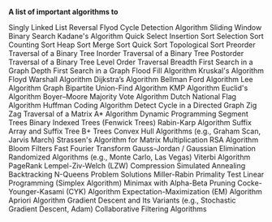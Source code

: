 **A list of important algorithms to**

Singly Linked List Reversal
Flyod Cycle Detection Algorithm
Sliding Window
Binary Search
Kadane's Algorithm
Quick Select
Insertion Sort
Selection Sort
Counting Sort
Heap Sort
Merge Sort
Quick Sort
Topological Sort
Preorder Traversal of a Binary Tree
Inorder Traversal of a Binary Tree
Postorder Traversal of a Binary Tree
Level Order Traversal
Breadth First Search in a Graph
Depth First Search in a Graph
Flood Fill Algorithm
Kruskal's Algorithm
Floyd Warshall Algorithm
Dijkstra’s Algorithm
Bellman Ford Algorithm
Lee Algorithm
Graph Bipartite
Union-Find Algorithm
KMP Algorithm
Euclid's Algorithm
Boyer–Moore Majority Vote Algorithm
Dutch National Flag Algorithm
Huffman Coding Algorithm
Detect Cycle in a Directed Graph
Zig Zag Traversal of a Matrix
A* Algorithm
Dynamic Programming
Segment Trees
Binary Indexed Trees (Fenwick Trees)
Rabin-Karp Algorithm
Suffix Array and Suffix Tree
B+ Trees
Convex Hull Algorithms (e.g., Graham Scan, Jarvis March)
Strassen's Algorithm for Matrix Multiplication
RSA Algorithm
Bloom Filters
Fast Fourier Transform
Gauss-Jordan / Gaussian Elimination
Randomized Algorithms (e.g., Monte Carlo, Las Vegas)
Viterbi Algorithm
PageRank
Lempel-Ziv-Welch (LZW) Compression
Simulated Annealing
Backtracking
N-Queens Problem Solutions
Miller-Rabin Primality Test
Linear Programming (Simplex Algorithm)
Minimax with Alpha-Beta Pruning
Cocke-Younger-Kasami (CYK) Algorithm
Expectation-Maximization (EM) Algorithm
Apriori Algorithm
Gradient Descent and Its Variants (e.g., Stochastic Gradient Descent, Adam)
Collaborative Filtering Algorithms